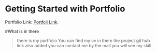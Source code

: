 # Getting Started with Portfolio

Portfolio Link: [Portfoli Link](https://murmuring-stream-42393.herokuapp.com/).

#What is in there 
> there is my portfolio 
> You can find my cv in there
> the project git hub link also added 
> you can contact me by the mail 
> you will see my skill

